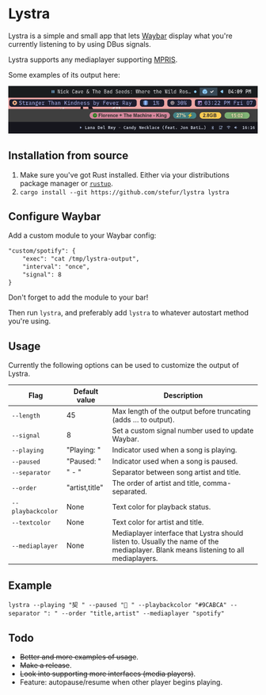 # Lystra

Lystra is a simple and small app that lets [Waybar](https://github.com/Alexays/Waybar) display what you're currently listening to by using DBus signals.
  
Lystra supports any mediaplayer supporting [MPRIS](https://wiki.archlinux.org/title/MPRIS).
  
Some examples of its output here:  
<p align="center">
    <img src="assets/examples.png" alt="Examples">
</p>

## Installation from source
1. Make sure you've got Rust installed. Either via your distributions package manager or [`rustup`](https://rustup.rs/).
2. `cargo install --git https://github.com/stefur/lystra lystra`

## Configure Waybar
Add a custom module to your Waybar config:  
```
"custom/spotify": {
    "exec": "cat /tmp/lystra-output",
    "interval": "once",
    "signal": 8
}
```  
Don't forget to add the module to your bar!

Then run `lystra`, and preferably add `lystra` to whatever autostart method you're using.

## Usage
Currently the following options can be used to customize the output of Lystra.

| Flag | Default value | Description |
| --- | --- | --- |
| `--length` | 45 | Max length of the output before truncating (adds … to output). |
| `--signal` | 8 | Set a custom signal number used to update Waybar. |
| `--playing` | "Playing: " | Indicator used when a song is playing. |
| `--paused` | "Paused: " | Indicator used when a song is paused. |
| `--separator` | " - " | Separator between song artist and title. |
| `--order` | "artist,title" | The order of artist and title, comma-separated. |
| `--playbackcolor` | None | Text color for playback status. |
| `--textcolor` | None | Text color for artist and title. |
| `--mediaplayer`| None | Mediaplayer interface that Lystra should listen to. Usually the name of the mediaplayer. Blank means listening to all mediaplayers. |

## Example
`lystra --playing "契 " --paused " " --playbackcolor "#9CABCA" --separator ": " --order "title,artist" --mediaplayer "spotify"`

## Todo
- ~~Better and more examples of usage~~.
- ~~Make a release~~.
- ~~Look into supporting more interfaces (media players)~~.
- Feature: autopause/resume when other player begins playing.